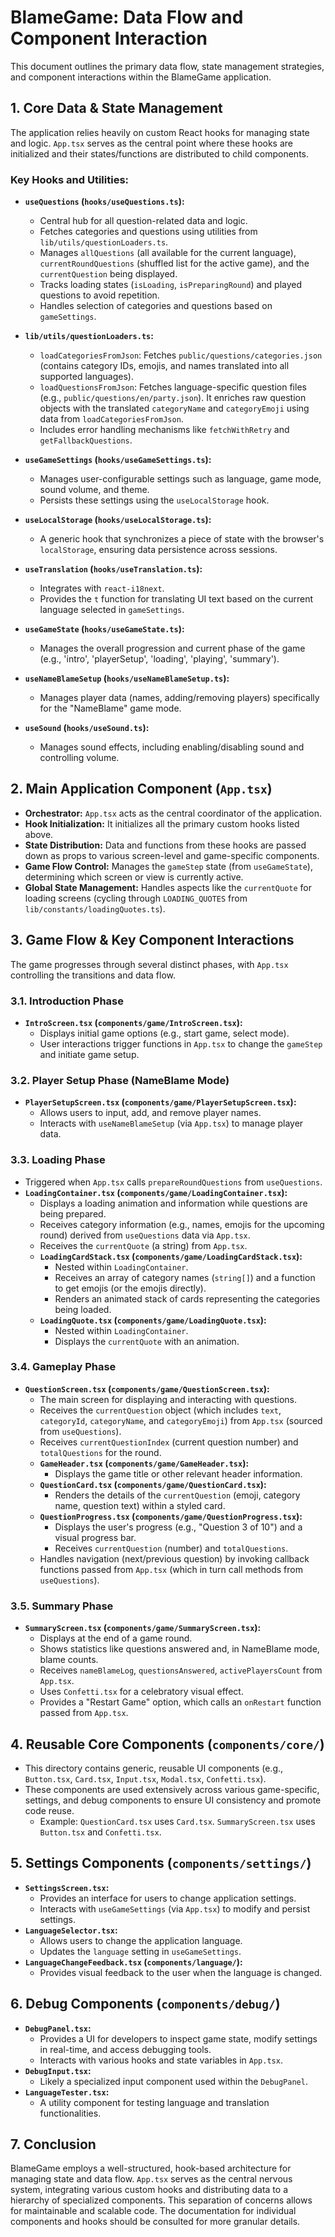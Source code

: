 # BlameGame: Data Flow and Component Interaction

This document outlines the primary data flow, state management strategies, and component interactions within the BlameGame application.

## 1. Core Data & State Management

The application relies heavily on custom React hooks for managing state and logic. `App.tsx` serves as the central point where these hooks are initialized and their states/functions are distributed to child components.

### Key Hooks and Utilities:

*   **`useQuestions` (`hooks/useQuestions.ts`):**
    *   Central hub for all question-related data and logic.
    *   Fetches categories and questions using utilities from `lib/utils/questionLoaders.ts`.
    *   Manages `allQuestions` (all available for the current language), `currentRoundQuestions` (shuffled list for the active game), and the `currentQuestion` being displayed.
    *   Tracks loading states (`isLoading`, `isPreparingRound`) and played questions to avoid repetition.
    *   Handles selection of categories and questions based on `gameSettings`.

*   **`lib/utils/questionLoaders.ts`:**
    *   `loadCategoriesFromJson`: Fetches `public/questions/categories.json` (contains category IDs, emojis, and names translated into all supported languages).
    *   `loadQuestionsFromJson`: Fetches language-specific question files (e.g., `public/questions/en/party.json`). It enriches raw question objects with the translated `categoryName` and `categoryEmoji` using data from `loadCategoriesFromJson`.
    *   Includes error handling mechanisms like `fetchWithRetry` and `getFallbackQuestions`.

*   **`useGameSettings` (`hooks/useGameSettings.ts`):**
    *   Manages user-configurable settings such as language, game mode, sound volume, and theme.
    *   Persists these settings using the `useLocalStorage` hook.

*   **`useLocalStorage` (`hooks/useLocalStorage.ts`):**
    *   A generic hook that synchronizes a piece of state with the browser's `localStorage`, ensuring data persistence across sessions.

*   **`useTranslation` (`hooks/useTranslation.ts`):**
    *   Integrates with `react-i18next`.
    *   Provides the `t` function for translating UI text based on the current language selected in `gameSettings`.

*   **`useGameState` (`hooks/useGameState.ts`):**
    *   Manages the overall progression and current phase of the game (e.g., 'intro', 'playerSetup', 'loading', 'playing', 'summary').

*   **`useNameBlameSetup` (`hooks/useNameBlameSetup.ts`):**
    *   Manages player data (names, adding/removing players) specifically for the "NameBlame" game mode.

*   **`useSound` (`hooks/useSound.ts`):**
    *   Manages sound effects, including enabling/disabling sound and controlling volume.

## 2. Main Application Component (`App.tsx`)

*   **Orchestrator:** `App.tsx` acts as the central coordinator of the application.
*   **Hook Initialization:** It initializes all the primary custom hooks listed above.
*   **State Distribution:** Data and functions from these hooks are passed down as props to various screen-level and game-specific components.
*   **Game Flow Control:** Manages the `gameStep` state (from `useGameState`), determining which screen or view is currently active.
*   **Global State Management:** Handles aspects like the `currentQuote` for loading screens (cycling through `LOADING_QUOTES` from `lib/constants/loadingQuotes.ts`).

## 3. Game Flow & Key Component Interactions

The game progresses through several distinct phases, with `App.tsx` controlling the transitions and data flow.

### 3.1. Introduction Phase
*   **`IntroScreen.tsx` (`components/game/IntroScreen.tsx`):**
    *   Displays initial game options (e.g., start game, select mode).
    *   User interactions trigger functions in `App.tsx` to change the `gameStep` and initiate game setup.

### 3.2. Player Setup Phase (NameBlame Mode)
*   **`PlayerSetupScreen.tsx` (`components/game/PlayerSetupScreen.tsx`):**
    *   Allows users to input, add, and remove player names.
    *   Interacts with `useNameBlameSetup` (via `App.tsx`) to manage player data.

### 3.3. Loading Phase
*   Triggered when `App.tsx` calls `prepareRoundQuestions` from `useQuestions`.
*   **`LoadingContainer.tsx` (`components/game/LoadingContainer.tsx`):**
    *   Displays a loading animation and information while questions are being prepared.
    *   Receives category information (e.g., names, emojis for the upcoming round) derived from `useQuestions` data via `App.tsx`.
    *   Receives the `currentQuote` (a string) from `App.tsx`.
    *   **`LoadingCardStack.tsx` (`components/game/LoadingCardStack.tsx`):**
        *   Nested within `LoadingContainer`.
        *   Receives an array of category names (`string[]`) and a function to get emojis (or the emojis directly).
        *   Renders an animated stack of cards representing the categories being loaded.
    *   **`LoadingQuote.tsx` (`components/game/LoadingQuote.tsx`):**
        *   Nested within `LoadingContainer`.
        *   Displays the `currentQuote` with an animation.

### 3.4. Gameplay Phase
*   **`QuestionScreen.tsx` (`components/game/QuestionScreen.tsx`):**
    *   The main screen for displaying and interacting with questions.
    *   Receives the `currentQuestion` object (which includes `text`, `categoryId`, `categoryName`, and `categoryEmoji`) from `App.tsx` (sourced from `useQuestions`).
    *   Receives `currentQuestionIndex` (current question number) and `totalQuestions` for the round.
    *   **`GameHeader.tsx` (`components/game/GameHeader.tsx`):**
        *   Displays the game title or other relevant header information.
    *   **`QuestionCard.tsx` (`components/game/QuestionCard.tsx`):**
        *   Renders the details of the `currentQuestion` (emoji, category name, question text) within a styled card.
    *   **`QuestionProgress.tsx` (`components/game/QuestionProgress.tsx`):**
        *   Displays the user's progress (e.g., "Question 3 of 10") and a visual progress bar.
        *   Receives `currentQuestion` (number) and `totalQuestions`.
    *   Handles navigation (next/previous question) by invoking callback functions passed from `App.tsx` (which in turn call methods from `useQuestions`).

### 3.5. Summary Phase
*   **`SummaryScreen.tsx` (`components/game/SummaryScreen.tsx`):**
    *   Displays at the end of a game round.
    *   Shows statistics like questions answered and, in NameBlame mode, blame counts.
    *   Receives `nameBlameLog`, `questionsAnswered`, `activePlayersCount` from `App.tsx`.
    *   Uses `Confetti.tsx` for a celebratory visual effect.
    *   Provides a "Restart Game" option, which calls an `onRestart` function passed from `App.tsx`.

## 4. Reusable Core Components (`components/core/`)

*   This directory contains generic, reusable UI components (e.g., `Button.tsx`, `Card.tsx`, `Input.tsx`, `Modal.tsx`, `Confetti.tsx`).
*   These components are used extensively across various game-specific, settings, and debug components to ensure UI consistency and promote code reuse.
    *   Example: `QuestionCard.tsx` uses `Card.tsx`. `SummaryScreen.tsx` uses `Button.tsx` and `Confetti.tsx`.

## 5. Settings Components (`components/settings/`)

*   **`SettingsScreen.tsx`:**
    *   Provides an interface for users to change application settings.
    *   Interacts with `useGameSettings` (via `App.tsx`) to modify and persist settings.
*   **`LanguageSelector.tsx`:**
    *   Allows users to change the application language.
    *   Updates the `language` setting in `useGameSettings`.
*   **`LanguageChangeFeedback.tsx` (`components/language/`):**
    *   Provides visual feedback to the user when the language is changed.

## 6. Debug Components (`components/debug/`)

*   **`DebugPanel.tsx`:**
    *   Provides a UI for developers to inspect game state, modify settings in real-time, and access debugging tools.
    *   Interacts with various hooks and state variables in `App.tsx`.
*   **`DebugInput.tsx`:**
    *   Likely a specialized input component used within the `DebugPanel`.
*   **`LanguageTester.tsx`:**
    *   A utility component for testing language and translation functionalities.

## 7. Conclusion

BlameGame employs a well-structured, hook-based architecture for managing state and data flow. `App.tsx` serves as the central nervous system, integrating various custom hooks and distributing data to a hierarchy of specialized components. This separation of concerns allows for maintainable and scalable code. The documentation for individual components and hooks should be consulted for more granular details.

